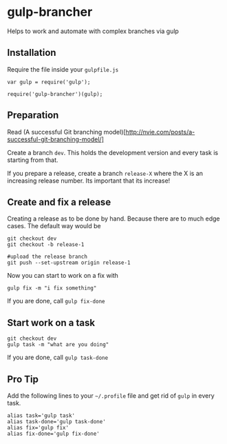 # gulp-brancher
Helps to work and automate with complex branches via gulp


## Installation
Require the file inside your `gulpfile.js`
	
	var gulp = require('gulp');
	
	require('gulp-brancher')(gulp);


## Preparation
Read (A successful Git branching model)[http://nvie.com/posts/a-successful-git-branching-model/]

Create a branch `dev`. This holds the development version and every task is starting from that.

If you prepare a release, create a branch `release-X` where the X is an increasing release number. Its important that its increase!


## Create and fix a release
Creating a release as to be done by hand. Because there are to much edge cases. The default way would be

	git checkout dev
	git checkout -b release-1

	#upload the release branch
	git push --set-upstream origin release-1

Now you can start to work on a fix with

	gulp fix -m "i fix something"

If you are done, call `gulp fix-done`


## Start work on a task

	git checkout dev
	gulp task -m "what are you doing"

If you are done, call `gulp task-done`


## Pro Tip
Add the following lines to your `~/.profile` file and get rid of `gulp` in every task.

	alias task='gulp task'
	alias task-done='gulp task-done'
	alias fix='gulp fix'
	alias fix-done='gulp fix-done'